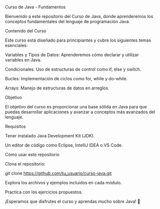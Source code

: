 Curso de Java - Fundamentos

Bienvenido a este repositorio del Curso de Java, donde aprenderemos los conceptos fundamentales del lenguaje de programación Java.

Contenido del Curso

Este curso está diseñado para principiantes y cubre los siguientes temas esenciales:

Variables y Tipos de Datos: Aprenderemos cómo declarar y utilizar variables en Java.

Condicionales: Uso de estructuras de control como if, else y switch.

Bucles: Implementación de ciclos como for, while y do-while.

Arrays: Manejo de estructuras de datos en arreglos.

Objetivo

El objetivo del curso es proporcionar una base sólida en Java para que puedas desarrollar aplicaciones y avanzar a conceptos más avanzados del lenguaje.

Requisitos

Tener instalado Java Development Kit (JDK).

Un editor de código como Eclipse, IntelliJ IDEA o VS Code.

Cómo usar este repositorio

Clona el repositorio:

git clone https://github.com/tu_usuario/curso-java.git

Explora los archivos y ejemplos incluidos en cada módulo.

Practica con los ejercicios propuestos.

¡Esperamos que disfrutes el curso y aprendas mucho sobre Java! 🚀
